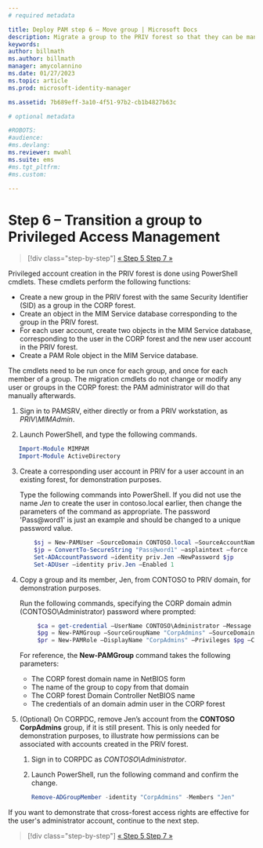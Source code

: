 ```yaml
---
# required metadata

title: Deploy PAM step 6 – Move group | Microsoft Docs
description: Migrate a group to the PRIV forest so that they can be managed with Privilege Access Management.
keywords:
author: billmath
ms.author: billmath
manager: amycolannino
ms.date: 01/27/2023
ms.topic: article
ms.prod: microsoft-identity-manager

ms.assetid: 7b689eff-3a10-4f51-97b2-cb1b4827b63c

# optional metadata

#ROBOTS:
#audience:
#ms.devlang:
ms.reviewer: mwahl
ms.suite: ems
#ms.tgt_pltfrm:
#ms.custom:

---
```

# Step 6 – Transition a group to Privileged Access Management

> [!div class="step-by-step"]
> [« Step 5 ](step-5-establish-trust-between-priv-corp-forests.md)
> [Step 7 »](step-7-elevate-user-access.md)

Privileged account creation in the PRIV forest is done using PowerShell cmdlets. These cmdlets perform the following functions:

- Create a new group in the PRIV forest with the same Security Identifier (SID) as a group in the CORP forest.  
- Create an object in the MIM Service database corresponding to the group in the PRIV forest.  
- For each user account, create two objects in the MIM Service database, corresponding to the user in the CORP forest and the new user account in the PRIV forest.  
- Create a PAM Role object in the MIM Service database.  

The cmdlets need to be run once for each group, and once for each member of a group. The migration cmdlets do not change or modify any user or groups in the CORP forest: the PAM administrator will do that manually afterwards.

1. Sign in to PAMSRV, either directly or from a PRIV workstation, as *PRIV\MIMAdmin*.

2.  Launch PowerShell, and type the following commands.

```PowerShell
   Import-Module MIMPAM
   Import-Module ActiveDirectory
```

3. Create a corresponding user account in PRIV for a user account in an existing forest, for demonstration purposes.

   Type the following commands into PowerShell.  If you did not use the name *Jen* to create the user in contoso.local earlier, then change the parameters of the command as appropriate. The password 'Pass@word1' is just an example and should be changed to a unique password value.

   ```PowerShell
       $sj = New-PAMUser –SourceDomain CONTOSO.local –SourceAccountName Jen
       $jp = ConvertTo-SecureString "Pass@word1" –asplaintext –force
       Set-ADAccountPassword –identity priv.Jen –NewPassword $jp
       Set-ADUser –identity priv.Jen –Enabled 1
   ```

4. Copy a group and its member, Jen, from CONTOSO to PRIV domain, for demonstration purposes.

    Run the following commands, specifying the CORP domain admin (CONTOSO\Administrator) password where prompted:

   ```PowerShell
        $ca = get-credential –UserName CONTOSO\Administrator –Message "CORP forest domain admin credentials"
        $pg = New-PAMGroup –SourceGroupName "CorpAdmins" –SourceDomain CONTOSO.local                 –SourceDC CORPDC.contoso.local –Credentials $ca
        $pr = New-PAMRole –DisplayName "CorpAdmins" –Privileges $pg –Candidates $sj
   ```

    For reference, the **New-PAMGroup** command takes the following parameters:

     -   The CORP forest domain name in NetBIOS form  
     -   The name of the group to copy from that domain  
     -   The CORP forest Domain Controller NetBIOS name  
     -   The credentials of an domain admin user in the CORP forest  

5. (Optional) On CORPDC, remove Jen’s account from the **CONTOSO CorpAdmins** group, if it is still present.  This is only needed for demonstration purposes, to illustrate how permissions can be associated with accounts created in the PRIV forest.

   1.  Sign in to CORPDC as *CONTOSO\Administrator*.

   2.  Launch PowerShell, run the following command and confirm the change.

       ```PowerShell
       Remove-ADGroupMember -identity "CorpAdmins" -Members "Jen"
       ```


If you want to demonstrate that cross-forest access rights are effective for the user's administrator account, continue to the next step.

> [!div class="step-by-step"]
> [« Step 5 ](step-5-establish-trust-between-priv-corp-forests.md)
> [Step 7 »](step-7-elevate-user-access.md)
